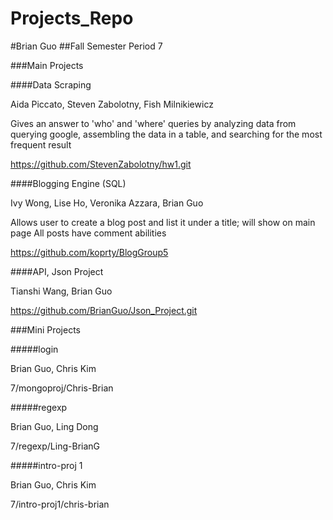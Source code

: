 Projects_Repo
=============
#Brian Guo
##Fall Semester
Period 7

###Main Projects

####Data Scraping

Aida Piccato, Steven Zabolotny, Fish Milnikiewicz

Gives an answer to 'who' and 'where' queries by analyzing data from querying google,
assembling the data in a table, and searching for the most frequent result

https://github.com/StevenZabolotny/hw1.git

####Blogging Engine (SQL)

Ivy Wong, Lise Ho, Veronika Azzara, Brian Guo

Allows user to create a blog post and list it under a title; will show on main page
All posts have comment abilities

https://github.com/koprty/BlogGroup5

####API, Json Project

Tianshi Wang, Brian Guo

<description>

https://github.com/BrianGuo/Json_Project.git

###Mini Projects

#####login

Brian Guo, Chris Kim

7/mongoproj/Chris-Brian

#####regexp

Brian Guo, Ling Dong

7/regexp/Ling-BrianG

#####intro-proj 1

Brian Guo, Chris Kim

7/intro-proj1/chris-brian
